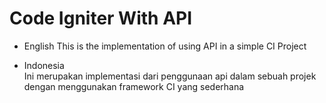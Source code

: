 # Code Igniter With API

- English
  This is the implementation of using API in a simple CI Project

- Indonesia  
  Ini merupakan implementasi dari penggunaan api dalam sebuah projek dengan menggunakan framework CI yang sederhana
